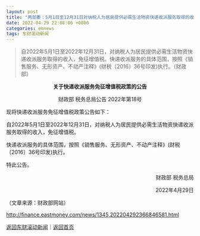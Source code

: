 ```yaml
---
layout: post
title: "两部委：5月1日至12月31日对纳税人为居民提供必需生活物资快递收派服务取得的收入免征增值税"
date: 2022-04-29 22:08:06 +0800
categories: emnews
tags: 东财滚动新闻
---
```

> 自2022年5月1日至2022年12月31日，对纳税人为居民提供必需生活物资快递收派服务取得的收入，免征增值税。快递收派服务的具体范围，按照《销售服务、无形资产、不动产注释》(财税〔2016〕36号印发)执行。（财政部）

<p style="text-align:center;"><strong>关于快递收派服务免征增值税政策的公告</strong></p>
 <p style="text-align:center;"><strong></strong>财政部 税务总局公告 2022年第18号</p>
 <p>现将快递收派服务免征增值税政策公告如下：</p>
 <p>自2022年5月1日至2022年12月31日，对纳税人为居民提供必需生活物资快递收派服务取得的收入，免征增值税。</p>
 <p>快递收派服务的具体范围，按照《销售服务、无形资产、不动产注释》(财税〔2016〕36号印发)执行。</p>
 <p>特此公告。</p>
 <p style="text-align:right;">财政部 税务总局</p>
 <p style="text-align:right;">2022年4月29日</p><p class="em_media">（文章来源：财政部网站）</p>

<http://finance.eastmoney.com/news/1345,202204292366846581.html>

[返回东财滚动新闻](//finews.withounder.com/emnews/)｜[返回首页](//finews.withounder.com/)